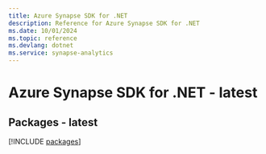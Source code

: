 ```yaml
---
title: Azure Synapse SDK for .NET
description: Reference for Azure Synapse SDK for .NET
ms.date: 10/01/2024
ms.topic: reference
ms.devlang: dotnet
ms.service: synapse-analytics
---
```

# Azure Synapse SDK for .NET - latest
## Packages - latest
[!INCLUDE [packages](synapse-index.md)]